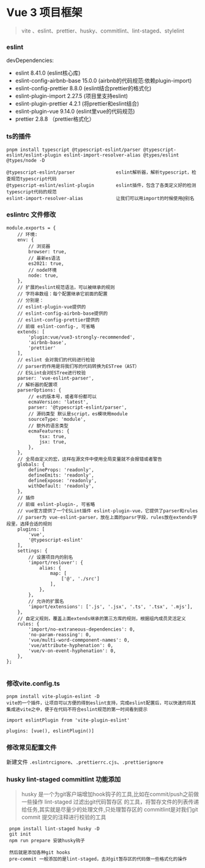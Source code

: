 # Vue 3 项目框架
> vite 、eslint、prettier、husky、commitlint、lint-staged、stylelint

### eslint
devDependencies:
+ eslint 8.41.0 (eslint核心库)
+ eslint-config-airbnb-base 15.0.0 (airbnb的代码规范:依赖plugin-import)
+ eslint-config-prettier 8.8.0    (eslint结合prettier的格式化)
+ eslint-plugin-import 2.27.5     (项目里支持eslint)
+ eslint-plugin-prettier 4.2.1    (将prettier和eslint结合)
+ eslint-plugin-vue 9.14.0 (eslint里vue的代码规范)
+ prettier 2.8.8 （prettier格式化）

### ts的插件
```npm 
pnpm install typescript @typescript-eslint/parser @typescript-eslint/eslint-plugin eslint-import-resolver-alias @types/eslint @types/node -D

@typescript-eslint/parser				eslint解析器，解析typescript，检查规范typescript代码
@typescript-eslint/eslint-plugin		eslint插件，包含了各类定义好的检测typescript代码的规范
eslint-import-resolver-alias			让我们可以用import的时候使用@别名
```

### eslintrc 文件修改
```
module.exports = {
	// 环境:
	env: {
		// 浏览器
		browser: true,
		// 最新es语法
		es2021: true,
		// node环境
		node: true,
	},
	// 扩展的eslint规范语法，可以被继承的规则
	// 字符串数组：每个配置继承它前面的配置
	// 分别是：
	// eslint-plugin-vue提供的
	// eslint-config-airbnb-base提供的
	// eslint-config-prettier提供的
	// 前缀 eslint-config-, 可省略
	extends: [
		'plugin:vue/vue3-strongly-recommended',
		'airbnb-base',
		'prettier'
	],
	// eslint 会对我们的代码进行检验
	// parser的作用是将我们写的代码转换为ESTree（AST）
	// ESLint会对ESTree进行校验
	parser: 'vue-eslint-parser',
	// 解析器的配置项
	parserOptions: {
		// es的版本号，或者年份都可以
		ecmaVersion: 'latest',
		parser: '@typescript-eslint/parser',
		// 源码类型 默认是script，es模块用module
		sourceType: 'module',
		// 额外的语言类型
		ecmaFeatures: {
			tsx: true,
			jsx: true,
		},
	},
	// 全局自定义的宏，这样在源文件中使用全局变量就不会报错或者警告
	globals: {
		defineProps: 'readonly',
		defineEmits: 'readonly',
		defineExpose: 'readonly',
		withDefault: 'readonly',
	},
	// 插件
	// 前缀 eslint-plugin-, 可省略
	// vue官方提供了一个ESLint插件 eslint-plugin-vue，它提供了parser和rules
	// parser为 vue-eslint-parser，放在上面的parsr字段，rules放在extends字段里，选择合适的规则
	plugins: [
		'vue',
		'@typescript-eslint'
	],
	settings: {
		// 设置项目内的别名
		'import/reslover': {
			alias: {
				map: [
					['@', './src']
				],
			},
		},
		// 允许的扩展名
		'import/extensions': ['.js', '.jsx', '.ts', '.tsx', '.mjs'],
	},
	// 自定义规则，覆盖上面extends继承的第三方库的规则，根据组内成员灵活定义
	rules: {
		'import/no-extraneous-dependencies': 0,
		'no-param-reassing': 0,
		'vue/multi-word-commponent-names': 0,
		'vue/attribute-hyphenation': 0,
		'vue/v-on-event-hyphenation': 0,
	},
};


```



### 修改vite.config.ts
```
pnpm install vite-plugin-eslint -D
vite的一个插件，让项目可以方便的得到eslint支持，完成eslint配置后，可以快速的将其集成进vite之中，便于在代码不符合eslint规范的第一时间看到提示

import eslintPlugin from 'vite-plugin-eslint'

plugins: [vue(), eslintPlugin()]
```


### 修改常见配置文件
新建文件 `.eslintrcignore`、`.prettierrc.cjs`、`.prettierignore`


### husky lint-staged commitlint 功能添加
> husky 是一个为git客户端增加hook钩子的工具,比如在commit/push之前做一些操作
> lint-staged 过滤出git代码暂存区 的工具，将暂存文件的列表传递给任务,其实就是尽量少的处理文件,只处理暂存区的
> commitlint是对我们git commit 提交的注释进行校验的工具

```
 pnpm install lint-staged husky -D 
 git init 
 npm run prepare 安装husky钩子

 然后就是添加各种git hooks
 pre-commit 一般添加的是lint-staged，去对git暂存区的代码做一些格式化的操作

```